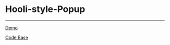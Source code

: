 # Hooli-style-Popup

---
[Demo](https://darksoulh.github.io/Hooli-style-Popup/)

[Code Base](https://github.com/DarkSoulH/Hooli-style-Popup/tree/main/assets)